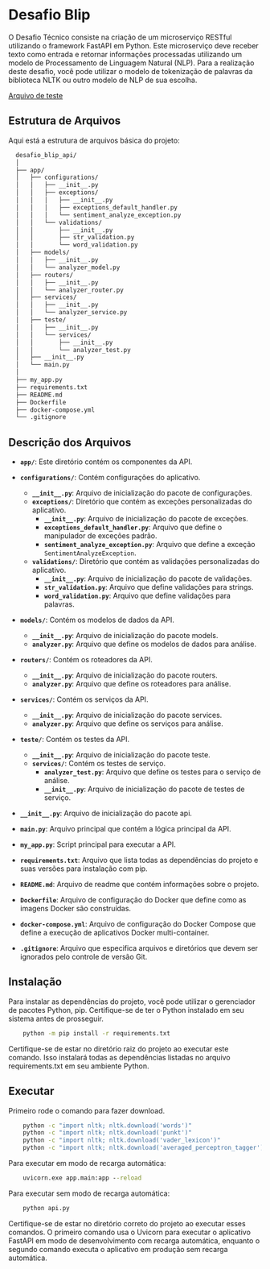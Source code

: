 # Desafio Blip

O Desafio Técnico consiste na criação de um microserviço RESTful utilizando o framework FastAPI em Python. Este microserviço deve receber texto como entrada e retornar informações processadas utilizando um modelo de Processamento de Linguagem Natural (NLP). Para a realização deste desafio, você pode utilizar o modelo de tokenização de palavras da biblioteca NLTK ou outro modelo de NLP de sua escolha.

[Arquivo de teste](docs/desafio-tcnico-se-_-jorel.pdf)

## Estrutura de Arquivos

Aqui está a estrutura de arquivos básica do projeto:

```txt
  desafio_blip_api/
  │
  ├── app/
  │   ├── configurations/
  │   │   ├── __init__.py
  │   │   ├── exceptions/
  │   │   │   ├── __init__.py
  │   │   │   ├── exceptions_default_handler.py
  │   │   │   └── sentiment_analyze_exception.py
  │   │   └── validations/
  │   │       ├── __init__.py
  │   │       ├── str_validation.py
  │   │       └── word_validation.py
  │   ├── models/
  │   │   ├── __init__.py
  │   │   └── analyzer_model.py
  │   ├── routers/
  │   │   ├── __init__.py
  │   │   └── analyzer_router.py
  │   ├── services/
  │   │   ├── __init__.py
  │   │   └── analyzer_service.py
  │   ├── teste/
  │   │   ├── __init__.py
  │   │   └── services/
  │   │       ├── __init__.py
  │   │       └── analyzer_test.py
  │   ├── __init__.py
  │   └── main.py
  │
  ├── my_app.py
  ├── requirements.txt
  ├── README.md
  ├── Dockerfile
  ├── docker-compose.yml
  └── .gitignore
```

## Descrição dos Arquivos

- **`app/`**: Este diretório contém os componentes da API.
- **`configurations/`**: Contém configurações do aplicativo.
  - **`__init__.py`**: Arquivo de inicialização do pacote de configurações.
  - **`exceptions/`**: Diretório que contém as exceções personalizadas do aplicativo.
    - **`__init__.py`**: Arquivo de inicialização do pacote de exceções.
    - **`exceptions_default_handler.py`**: Arquivo que define o manipulador de exceções padrão.
    - **`sentiment_analyze_exception.py`**: Arquivo que define a exceção `SentimentAnalyzeException`.
  - **`validations/`**: Diretório que contém as validações personalizadas do aplicativo.
    - **`__init__.py`**: Arquivo de inicialização do pacote de validações.
    - **`str_validation.py`**: Arquivo que define validações para strings.
    - **`word_validation.py`**: Arquivo que define validações para palavras.
- **`models/`**: Contém os modelos de dados da API.
  - **`__init__.py`**: Arquivo de inicialização do pacote models.
  - **`analyzer.py`**: Arquivo que define os modelos de dados para análise.
- **`routers/`**: Contém os roteadores da API.
  - **`__init__.py`**: Arquivo de inicialização do pacote routers.
  - **`analyzer.py`**: Arquivo que define os roteadores para análise.
- **`services/`**: Contém os serviços da API.
  - **`__init__.py`**: Arquivo de inicialização do pacote services.
  - **`analyzer.py`**: Arquivo que define os serviços para análise.
- **`teste/`**: Contém os testes da API.
  - **`__init__.py`**: Arquivo de inicialização do pacote teste.
  - **`services/`**: Contém os testes de serviço.
    - **`analyzer_test.py`**: Arquivo que define os testes para o serviço de análise.
    - **`__init__.py`**: Arquivo de inicialização do pacote de testes de serviço.
- **`__init__.py`**: Arquivo de inicialização do pacote api.
- **`main.py`**: Arquivo principal que contém a lógica principal da API.

- **`my_app.py`**: Script principal para executar a API.
- **`requirements.txt`**: Arquivo que lista todas as dependências do projeto e suas versões para instalação com pip.
- **`README.md`**: Arquivo de readme que contém informações sobre o projeto.
- **`Dockerfile`**: Arquivo de configuração do Docker que define como as imagens Docker são construídas.
- **`docker-compose.yml`**: Arquivo de configuração do Docker Compose que define a execução de aplicativos Docker multi-container.
- **`.gitignore`**: Arquivo que especifica arquivos e diretórios que devem ser ignorados pelo controle de versão Git.

## Instalação

Para instalar as dependências do projeto, você pode utilizar o gerenciador de pacotes Python, pip. Certifique-se de ter o Python instalado em seu sistema antes de prosseguir.

```cmd
    python -m pip install -r requirements.txt
```

Certifique-se de estar no diretório raiz do projeto ao executar este comando. Isso instalará todas as dependências listadas no arquivo requirements.txt em seu ambiente Python.

## Executar

Primeiro rode o comando para fazer download.

```cmd
    python -c "import nltk; nltk.download('words')"
    python -c "import nltk; nltk.download('punkt')"
    python -c "import nltk; nltk.download('vader_lexicon')"
    python -c "import nltk; nltk.download('averaged_perceptron_tagger')"
```

Para executar em modo de recarga automática:

```cmd
    uvicorn.exe app.main:app --reload
```

Para executar sem modo de recarga automática:

```cmd
    python api.py
```

Certifique-se de estar no diretório correto do projeto ao executar esses comandos. O primeiro comando usa o Uvicorn para executar o aplicativo FastAPI em modo de desenvolvimento com recarga automática, enquanto o segundo comando executa o aplicativo em produção sem recarga automática.
